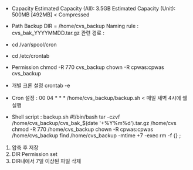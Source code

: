 - Capacity
Estimated Capacity (All): 3.5GB
Estimated Capacity (Unit): 500MB [492MB] < Compressed

- Path
Backup DIR = /home/cvs_backup
Naming rule : cvs_bak_YYYYMMDD.tar.gz
관련 경로 :
 - cd /var/spool/cron
 - cd /etc/crontab

- Permission
 chmod -R 770 cvs_backup
 chown -R cpwas:cpwas cvs_backup


- 개별 크론 설정
crontab -e

- Cron 설정 : 
00 04 * * * /home/cvs_backup/backup.sh  < 매일 새벽 4시에 쉘 실행

- Shell script : backup.sh
 #!/bin/bash
 tar -czvf /home/cvs_backup/cvs_bak_$(date '+%Y%m%d').tar.gz /home/cvs
 chmod -R 770 /home/cvs_backup
 chown -R cpwas:cpwas /home/cvs_backup
 find /home/cvs_backup -mtime +7 -exec rm -f {} \;

 1. 압축 후 저장
 2. DIR Permission set
 3. DIR내에서 7일 이상된 파일 삭제